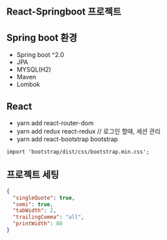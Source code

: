 ## React-Springboot 프로젝트 
## Spring boot 환경

- Spring boot ^2.0
- JPA
- MYSQL(H2)
- Maven
- Lombok

## React 
- yarn add react-router-dom   
- yarn add redux react-redux  // 로그인 할때, 세션 관리
- yarn add react-bootstrap bootstrap 

```text
import 'bootstrap/dist/css/bootstrap.min.css';
```


## 프로젝트 세팅

``````json
{
  "singleQuote": true,
  "semi": true,
  "tabWidth": 2,
  "trailingComma": "all",
  "printWidth": 80
}
``````
